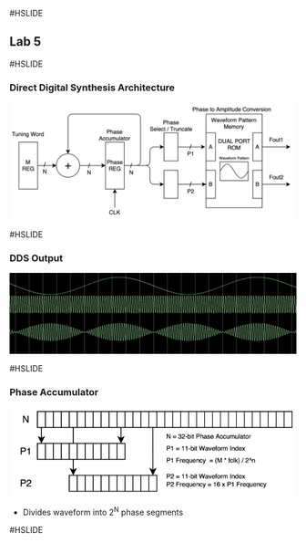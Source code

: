 #HSLIDE

## Lab 5

#HSLIDE

### Direct Digital Synthesis Architecture
![DDS Block Diagram](https://raw.githubusercontent.com/CWRU-EECS301/Documentation/master/Lectures/Lecture07/DDS_Block_Diagram.png)

#HSLIDE

### DDS Output

![DDS Waveform](https://raw.githubusercontent.com/CWRU-EECS301/Documentation/master/Lectures/Lecture07/DDS_Waveform.png)

#HSLIDE

### Phase Accumulator

![Phase Accumulator](https://raw.githubusercontent.com/CWRU-EECS301/Documentation/master/Lectures/Lecture07/Phase_Accumulator.png)

* Divides waveform into 2<sup>N</sup> phase segments

#HSLIDE

